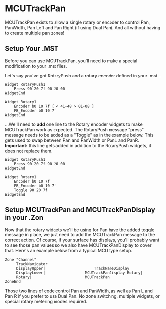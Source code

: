 # MCUTrackPan
MCUTrackPan exists to allow a single rotary or encoder to control Pan, PanWidth, Pan Left and Pan Right (if using Dual Pan). And all without having to create multiple pan zones!

## Setup Your .MST
Before you can use MCUTrackPan, you'll need to make a special modification to your .mst files. 

Let's say you've got RotaryPush and a rotary encoder defined in your .mst...
```` 
Widget RotaryPush1
	Press 90 20 7f 90 20 00
WidgetEnd

Widget Rotary1
	Encoder b0 10 7f [ < 41-48 > 01-08 ]
	FB_Encoder b0 10 7f
WidgetEnd
```` 

...We'll need to **add** one line to the Rotary encoder widgets to make MCUTrackPan work as expected. The RotaryPush message "press" message needs to be added as a "Toggle" as in the example below. This gets used to swap between Pan and PanWidth or PanL and PanR. **Important:** this line gets added in addition to the RotaryPush widgets, it does not replace them.

```` 
Widget RotaryPush1
	Press 90 20 7f 90 20 00
WidgetEnd

Widget Rotary1
	Encoder b0 10 7f
	FB_Encoder b0 10 7f
	Toggle 90 20 7f
WidgetEnd
```` 

## Setup MCUTrackPan and MCUTrackPanDisplay in your .Zon
Now that the rotary widgets we'll be using for Pan have the added toggle message in place, we just need to add the MCUTrackPan message to the correct action. Of course, if your surface has displays, you'll probably want to see those pan values so we also have MCUTrackPanDisplay to cover that. Here's an example below from a typical MCU type setup.

```` 
Zone "Channel"
     TrackNavigator
     DisplayUpper|                      TrackNameDisplay
     DisplayLower|               	MCUTrackPanDisplay Rotary|
     Rotary|                    	MCUTrackPan  
ZoneEnd
```` 

Those two lines of code control Pan and PanWidth, as well as Pan L and Pan R if you prefer to use Dual Pan. No zone switching, multiple widgets, or special rotary metering modes required. 